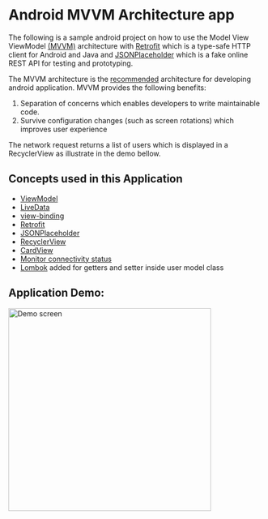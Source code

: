 # Android MVVM Architecture app

The following is a sample android project on how to use the Model View ViewModel [(MVVM)](https://en.wikipedia.org/wiki/Model%E2%80%93view%E2%80%93viewmodel) architecture  with [Retrofit](https://square.github.io/retrofit/) which is a type-safe HTTP client for Android and Java and  [JSONPlaceholder](https://jsonplaceholder.typicode.com/) which is a fake online REST API for testing and prototyping. 

The MVVM architecture is the [recommended](https://developer.android.com/jetpack/docs/guide) architecture for developing android application. MVVM provides the following benefits:
1. Separation of concerns which enables developers to write maintainable code.
2. Survive configuration changes (such as screen rotations) which improves user experience



The network request returns a list of users which is displayed in a RecyclerView as illustrate in the demo bellow. 


##  Concepts used in this Application
* [ViewModel](https://developer.android.com/topic/libraries/architecture/viewmodel)
* [LiveData](https://developer.android.com/topic/libraries/architecture/livedata)
* [view-binding](https://developer.android.com/topic/libraries/view-binding)
* [Retrofit](https://square.github.io/retrofit/)
* [JSONPlaceholder](https://jsonplaceholder.typicode.com/)
* [RecyclerView](https://developer.android.com/guide/topics/ui/layout/recyclerview)
* [CardView](https://developer.android.com/reference/androidx/cardview/widget/CardView)
* [Monitor connectivity status](https://developer.android.com/training/monitoring-device-state/connectivity-status-type#java)
* [Lombok](https://projectlombok.org/) added for getters and setter inside user model class 


##  Application Demo:

<img src="https://user-images.githubusercontent.com/60129144/72930554-d7840980-3d64-11ea-87f0-905ded61f806.jpg" width=400 alt="Demo screen">

